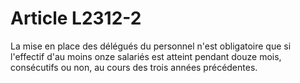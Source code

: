 # Article L2312-2

La mise en place des délégués du personnel n'est obligatoire que si l'effectif d'au moins onze salariés est atteint pendant douze mois, consécutifs ou non, au cours des trois années précédentes.